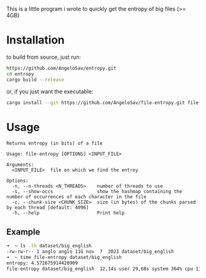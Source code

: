 This is a little program i wrote to quickly get the entropy of big files (>= 4GB)

# Installation
to build from source, just run:

```bash
https://github.com/AngeloSav/entropy.git
cd entropy
cargo build --release
```

or, if you just want the executable:
```bash
cargo install --git https://github.com/AngeloSav/file-entropy.git file-entropy
```

# Usage

```
Returns entropy (in bits) of a file

Usage: file-entropy [OPTIONS] <INPUT_FILE>

Arguments:
  <INPUT_FILE>  file on which we find the entroy

Options:
  -n, --n-threads <N_THREADS>    number of threads to use
  -s, --show-occs                show the hashmap containing the number of occurrences of each character in the file
  -c, --chunk-size <CHUNK_SIZE>  size (in bytes) of the chunks parsed by each thread [default: 4096]
  -h, --help                     Print help
```

## Example

```bash
➜  ~ ls -lh dataset/big_english           
-rw-rw-r-- 1 anglo anglo 11G nov  7  2023 dataset/big_english
➜  ~ time file-entropy dataset/big_english
entropy: 4.572675914420909
file-entropy dataset/big_english  12,14s user 29,68s system 364% cpu 11,470 total
```
